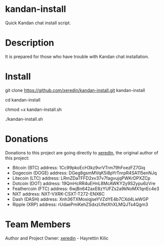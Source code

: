 # kandan-install
Quick Kandan chat install script.

Description
===========

It is prepared for those who have trouble with Kandan chat installation.

Install
=======

git clone https://github.com/xeredin/kandan-install.git kandan-install

cd kandan-install

chmod +x kandan-install.sh

./kandan-install.sh


Donations
=========

Donations to this project are going directly to [xeredin](https://github.com/xeredin), the original author of this project:

* Bitcoin (BTC) address: 1Cc99pkoEcH3kz9vrVTrm79hFoezFZ7Giq
* Dogecoin (DOGE) address: DGeg8gsmMVqK5i8pYrTnrpR4SA115enNJq
* Litecoin (LTC) address: LRmZDaTFFD2xv37v7fagvujqPWKrDPXZCp
* Dotcoin (DOT) address: 19QmHcRR4uEHnL8McAWKY2y9S2ypu6zVre
* Feathercoin (FTC) address: 6wjBn642axE8zYUFZs2a9kNoMX1qnEc4e3
* NXT address: NXT-VXRK-CSXT-T272-ENX6C
* Dash (DASH) address: Xnh36TXMosiqjseYVZdYE4b7CXd4LieWGP
* Ripple (XRP) address: rUdaePmiKehZSdxzUfetXhXLMQJTs4Qgm3

Team Members
============

Author and Project Owner: [xeredin](https://github.com/xeredin) - Hayrettin Kilic
